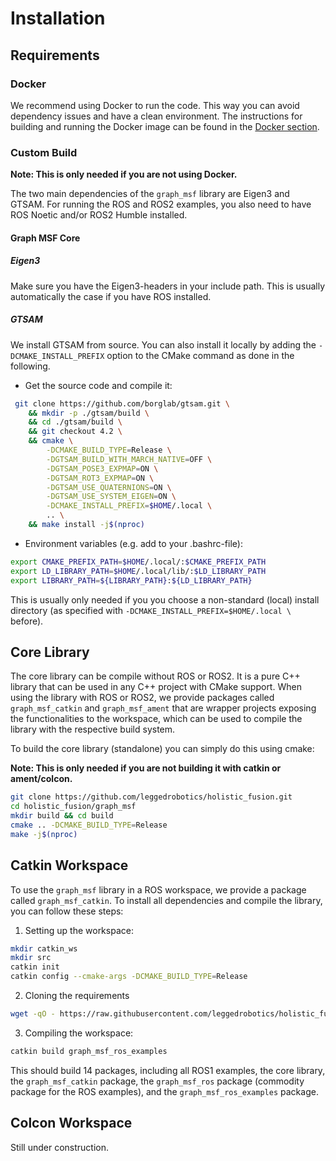 # Installation

## Requirements

### Docker

We recommend using Docker to run the code. This way you can avoid dependency issues and have a clean environment.
The instructions for building and running the Docker image can be found in the [Docker section](6_docker.md).

### Custom Build

**Note: This is only needed if you are not using Docker.**

The two main dependencies of the `graph_msf` library are Eigen3 and GTSAM.
For running the ROS and ROS2 examples, you also need to have ROS Noetic and/or ROS2 Humble installed.

#### Graph MSF Core

##### Eigen3

Make sure you have the Eigen3-headers in your include path. This is usually automatically the case if you have ROS installed.

##### GTSAM

We install GTSAM from source.
You can also install it locally by adding the `-DCMAKE_INSTALL_PREFIX` option to the CMake command as done in the following.

* Get the source code and compile it:

```bash
 git clone https://github.com/borglab/gtsam.git \
    && mkdir -p ./gtsam/build \
    && cd ./gtsam/build \
    && git checkout 4.2 \
    && cmake \
        -DCMAKE_BUILD_TYPE=Release \
        -DGTSAM_BUILD_WITH_MARCH_NATIVE=OFF \
        -DGTSAM_POSE3_EXPMAP=ON \
        -DGTSAM_ROT3_EXPMAP=ON \
        -DGTSAM_USE_QUATERNIONS=ON \
        -DGTSAM_USE_SYSTEM_EIGEN=ON \
        -DCMAKE_INSTALL_PREFIX=$HOME/.local \
        .. \
    && make install -j$(nproc)
 ```

* Environment variables (e.g. add to your .bashrc-file):

```bash
export CMAKE_PREFIX_PATH=$HOME/.local/:$CMAKE_PREFIX_PATH
export LD_LIBRARY_PATH=$HOME/.local/lib/:$LD_LIBRARY_PATH
export LIBRARY_PATH=${LIBRARY_PATH}:${LD_LIBRARY_PATH}
```

This is usually only needed if you you choose a non-standard (local) install directory (as specified with `-DCMAKE_INSTALL_PREFIX=$HOME/.local \` before).

## Core Library

The core library can be compile without ROS or ROS2. It is a pure C++ library that can be used in any C++ project with CMake support.
When using the library with ROS or ROS2, we provide packages called `graph_msf_catkin` and `graph_msf_ament` that are wrapper projects exposing the functionalities to the workspace, which can be used to compile the library with the respective build system.

To build the core library (standalone) you can simply do this using cmake:

**Note: This is only needed if you are not building it with catkin or ament/colcon.**

```bash
git clone https://github.com/leggedrobotics/holistic_fusion.git
cd holistic_fusion/graph_msf
mkdir build && cd build
cmake .. -DCMAKE_BUILD_TYPE=Release
make -j$(nproc)
```

## Catkin Workspace

To use the `graph_msf` library in a ROS workspace, we provide a package called `graph_msf_catkin`.
To install all dependencies and compile the library, you can follow these steps:

1. Setting up the workspace:

```bash
mkdir catkin_ws
mkdir src
catkin init
catkin config --cmake-args -DCMAKE_BUILD_TYPE=Release
```

2. Cloning the requirements

```bash
wget -qO - https://raw.githubusercontent.com/leggedrobotics/holistic_fusion/refs/heads/main/catkin_workspace.vcs | vcs import src
```

3. Compiling the workspace:

```bash
catkin build graph_msf_ros_examples
```

This should build 14 packages, including all ROS1 examples, the core library, the `graph_msf_catkin` package, the `graph_msf_ros` package (commodity package for the ROS examples), and the `graph_msf_ros_examples` package.

## Colcon Workspace

Still under construction.
